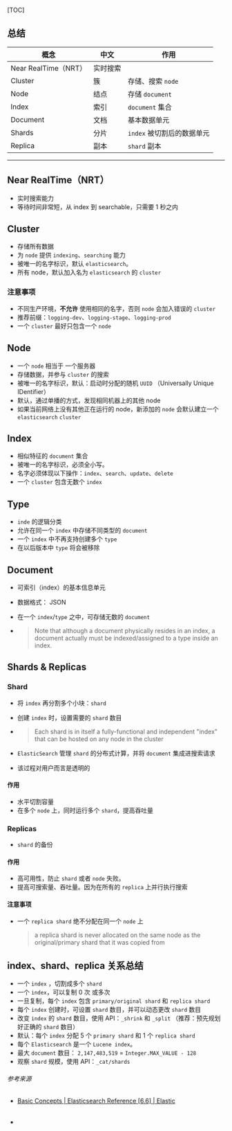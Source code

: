 [TOC]



#### 

## 总结

| 概念                 | 中文     | 作用                       |
| -------------------- | -------- | -------------------------- |
| Near RealTime（NRT） | 实时搜索 |                            |
| Cluster              | 簇       | 存储、搜索 `node`          |
| Node                 | 结点     | 存储 `document`            |
| Index                | 索引     | `document` 集合            |
| Document             | 文档     | 基本数据单元               |
| Shards               | 分片     | `index` 被切割后的数据单元 |
| Replica              | 副本     | `shard` 副本               |

------



## Near RealTime（NRT）

- 实时搜索能力
- 等待时间非常短，从 index 到 searchable，只需要 1 秒之内

## Cluster

- 存储所有数据
- 为 `node` 提供 `indexing`、`searching` 能力
- 被唯一的名字标识，默认 `elasticsearch`。
- 所有 node，默认加入名为  `elasticsearch` 的 `cluster`

### 注意事项

- 不同生产环境，**不允许** 使用相同的名字，否则 `node` 会加入错误的 `cluster`
- 推荐前缀：`logging-dev`、`logging-stage`、`logging-prod`
- 一个 `cluster` 最好只包含一个 `node`

## Node

- 一个 `node` 相当于 一个服务器
- 存储数据，并参与 `cluster` 的搜索
- 被唯一的名字标识，默认：启动时分配的随机 `UUID` （Universally Unique IDentifier）
- 默认，通过单播的方式，发现相同机器上的其他 node
- 如果当前网络上没有其他正在运行的 node，新添加的 `node` 会默认建立一个 `elasticsearch` `cluster`

## Index

- 相似特征的 `document` 集合
- 被唯一的名字标识，必须全小写。
- 名字必须体现以下操作：`index`、`search`、`update`、`delete`
- 一个 `cluster` 包含无数个 `index`

## Type

- `inde` 的逻辑分类
- 允许在同一个 `index` 中存储不同类型的 `document`
- 一个  `index` 中不再支持创建多个 `type`
- 在以后版本中 `type` 将会被移除

## Document

- 可索引（index）的基本信息单元

- 数据格式： JSON

- 在一个 `index`/`type` 之中，可存储无数的 `document`

- > Note that although a document physically resides in an index, a document actually must be indexed/assigned to a type inside an index.

## Shards & Replicas

### Shard

- 将 `index` 再分割多个小块：`shard`

- 创建 `index` 时，设置需要的 `shard` 数目

- > Each shard is in itself a fully-functional and independent "index" that can be hosted on any node in the cluster

- `ElasticSearch` 管理 `shard` 的分布式计算，并将 `document` 集成进搜索请求

- 该过程对用户而言是透明的

#### 作用

- 水平切割容量
- 在多个 `node` 上，同时运行多个 `shard`，提高吞吐量

### Replicas

- `shard` 的备份

#### 作用

- 高可用性，防止 `shard` 或者 `node` 失败。
- 提高可搜索量、吞吐量。因为在所有的 `replica` 上并行执行搜索



#### 注意事项

- 一个 `replica shard` 绝不分配在同一个 `node` 上

    >  a replica shard is never allocated on the same node as the original/primary shard that it was copied from

## index、shard、replica 关系总结

- 一个 `index` ，切割成多个 `shard`
- 一个 `index`，可以复制 0 次 或多次
- 一旦复制，每个 `index` 包含 `primary/original shard` 和 `replica shard`
- 每个 `index` 创建时，可设置 `shard` 数目，并可以动态更改 `shard` 数目
- 改变 `index` 的 `shard` 数目，使用 API：`_shrink` 和 `_split` （推荐：预先规划好正确的 `shard` 数目）
- 默认：每个 `index` 分配 5 个 `primary shard` 和 1 个 `replica shard`
- 每个 `Elasticsearch` 是一个 `Lucene index`。
- 最大 `document` 数目： `2,147,483,519` =  `Integer.MAX_VALUE - 128` 
- 观察 `shard` 规模，使用 API：`_cat/shards`

###### 参考来源

- [Basic Concepts | Elasticsearch Reference [6.6] | Elastic](https://www.elastic.co/guide/en/elasticsearch/reference/current/getting-started-concepts.html#_cluster)

- ###### 